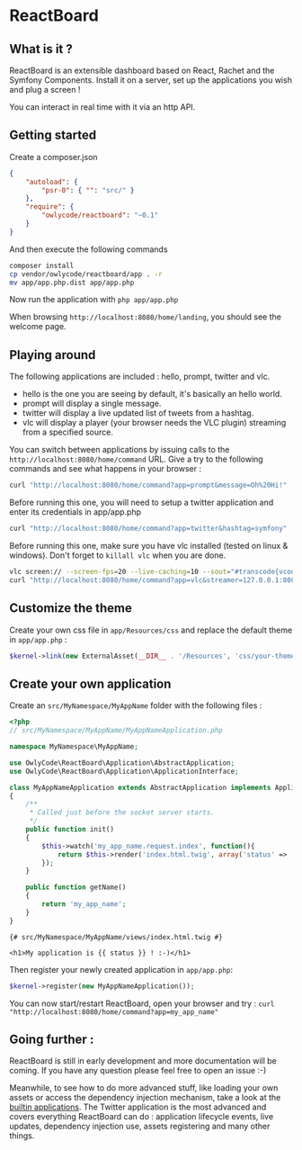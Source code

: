 ReactBoard
==========

What is it ?
------------

ReactBoard is an extensible dashboard based on React, Rachet and the Symfony Components. Install it on a server, set up the applications
you wish and plug a screen !

You can interact in real time with it via an http API.

Getting started
---------------

Create a composer.json

```json
{
    "autoload": {
        "psr-0": { "": "src/" }
    },
    "require": {
        "owlycode/reactboard": "~0.1"
    }
}
```

And then execute the following commands

```bash
composer install
cp vendor/owlycode/reactboard/app . -r
mv app/app.php.dist app/app.php
```

Now run the application with ``php app/app.php``

When browsing ``http://localhost:8080/home/landing``, you should see the welcome page.

Playing around
--------------

The following applications are included : hello, prompt, twitter and vlc.

- hello is the one you are seeing by default, it's basically an hello world.
- prompt will display a single message.
- twitter will display a live updated list of tweets from a hashtag.
- vlc will display a player (your browser needs the VLC plugin) streaming from a specified source.

You can switch between applications by issuing calls to the ``http://localhost:8080/home/command`` URL. Give a try to the following
commands and see what happens in your browser :

```bash
curl "http://localhost:8080/home/command?app=prompt&message=Oh%20Hi!"
```

Before running this one, you will need to setup a twitter application and enter its credentials in app/app.php

```bash
curl "http://localhost:8080/home/command?app=twitter&hashtag=symfony"
```

Before running this one, make sure you have vlc installed (tested on linux & windows). Don't forget to ``killall vlc`` when you are done.

```bash
vlc screen:// --screen-fps=20 --live-caching=10 --sout="#transcode{vcodec=mp2v,vb=256,fps=20,scale=Auto,acodec=none}:http{mux=raw,dst=:8081/}" -I dummy &
curl "http://localhost:8080/home/command?app=vlc&streamer=127.0.0.1:8081"
```

Customize the theme
-------------------

Create your own css file in ``app/Resources/css`` and replace the default theme in ``app/app.php`` :

```php
$kernel->link(new ExternalAsset(__DIR__ . '/Resources', 'css/your-theme-file.css'));
```

Create your own application
---------------------------

Create an ``src/MyNamespace/MyAppName`` folder with the following files :

```php
<?php
// src/MyNamespace/MyAppName/MyAppNameApplication.php

namespace MyNamespace\MyAppName;

use OwlyCode\ReactBoard\Application\AbstractApplication;
use OwlyCode\ReactBoard\Application\ApplicationInterface;

class MyAppNameApplication extends AbstractApplication implements ApplicationInterface
{
    /**
     * Called just before the socket server starts.
     */
    public function init()
    {
        $this->watch('my_app_name.request.index', function(){
            return $this->render('index.html.twig', array('status' => 'loaded'));
        });
    }

    public function getName()
    {
        return 'my_app_name';
    }
}
```

```twig
{# src/MyNamespace/MyAppName/views/index.html.twig #}

<h1>My application is {{ status }} ! :-)</h1>
```

Then register your newly created application in ``app/app.php``:

```php
$kernel->register(new MyAppNameApplication());
```

You can now start/restart ReactBoard, open your browser and try : ``curl "http://localhost:8080/home/command?app=my_app_name"``

Going further :
---------------

ReactBoard is still in early development and more documentation will be coming. If you have any question please feel free to open an issue :-)

Meanwhile, to see how to do more advanced stuff, like loading your own assets or access the dependency injection mechanism, take a look at the [builtin applications](https://github.com/OwlyCode/reactboard/tree/master/src/OwlyCode/ReactBoard/Builtin). The Twitter application is the most advanced and covers everything ReactBoard can do : application lifecycle events, live updates, dependency injection use, assets registering and many other things.
